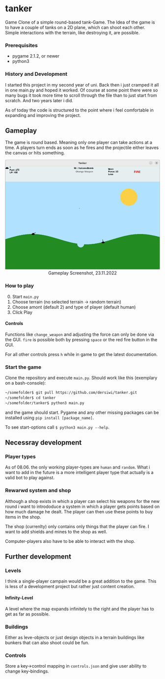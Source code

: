 # tanker
Game Clone of a simple round-based tank-Game. The Idea of the game is to have a couple of tanks on a 2D plane, which can shoot each other. 
Simple interactions with the terrain, like destroying it, are possible.

### Prerequisites 
* pygame 2.1.2, or newer
* python3


### History and Development 
I started this project in my second year of uni. Back then i just cramped it all in one main.py and hoped it worked. Of course at some point 
there were so many bugs it took more time to scroll through the file than to just start from scratch. And two years later i did.

As of today the code is structured to the point where i feel comfortable in expanding and improving the project.

## Gameplay
The game is round based. Meaning only one player can take actions at a time. A players turn ends as soon as he fires and the projectile either 
leaves the canvas or hits something.

<p align="center">
    <img width="600" src="https://github.com/dersiwi/tanker/blob/main/images/gameDemo-23112022-2.png" alt="Gameplay Screenshot, 23.11.2022">
    <br>
    Gameplay Screenshot, 23.11.2022
</p>

### How to play
0. Start `main.py`
1. Choose terrain (no selected terrain -> random terrain)
2. Choose amont (default 2) and type of player (default human)
3. Click Play

#### Controls 
Functions like `change_weapon` and adjusting the force can only be done via the GUI. `fire` is possible both by pressing `space` or the red fire button in the GUI.

For all other controls press `h` while in game to get the latest documentation.


### Start the game
Clone the repository and execute `main.py`. Should work like this (exemplary on a bash-console):
```sh
~/somefolder$ git pull https://github.com/dersiwi/tanker.git
~/somefolder$ cd tanker
~/somefolder/tanker$ python3 main.py
```
and the game should start. Pygame and any other missing packages can be installed using `pip install [package_name]`.

To see start-options call `$ python3 main.py --help`.

## Necessray development

### Player types
As of 08.06. the only working player-types are `human` and `random`. What i want to add in the future is a more intelligent player type that actually is a valid bot to play against.

### Rewarwd system and shop
Although a shop exists in which a player can select his weapons for the new round i want to intrododuce a system in which a player gets points based on how much damage he dealt. The player can then use these points to buy items in the shop.

The shop (currenlty) only contains only things that the player can fire. I want to add shields and mines to the shop as well.

Computer-players also have to be able to interact with the shop.

## Further development

### Levels

I think a single-player campain would be a great addition to the game. This is less of a development project but rather just content creation.

#### Infinity-Level
A level where the map expands infinitely to the right and the player has to get as far as possible.

### Buildings
Either as leve-objects or just design objects in a terrain buildings like bunkers that can also shoot could be fun.


### Controls
Store a key->control mapping in `controls.json` and give user ability to change key-bindings.